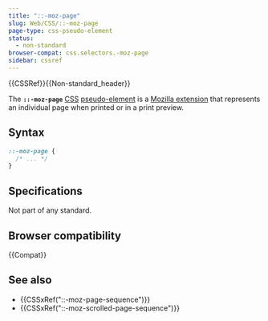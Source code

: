 ```yaml
---
title: "::-moz-page"
slug: Web/CSS/::-moz-page
page-type: css-pseudo-element
status:
  - non-standard
browser-compat: css.selectors.-moz-page
sidebar: cssref
---
```


{{CSSRef}}{{Non-standard_header}}

The **`::-moz-page`** [CSS](/en-US/docs/Web/CSS) [pseudo-element](/en-US/docs/Web/CSS/Pseudo-elements) is a [Mozilla extension](/en-US/docs/Web/CSS/Mozilla_Extensions) that represents an individual page when printed or in a print preview.

## Syntax

```css
::-moz-page {
  /* ... */
}
```

## Specifications

Not part of any standard.

## Browser compatibility

{{Compat}}

## See also

- {{CSSxRef("::-moz-page-sequence")}}
- {{CSSxRef("::-moz-scrolled-page-sequence")}}
